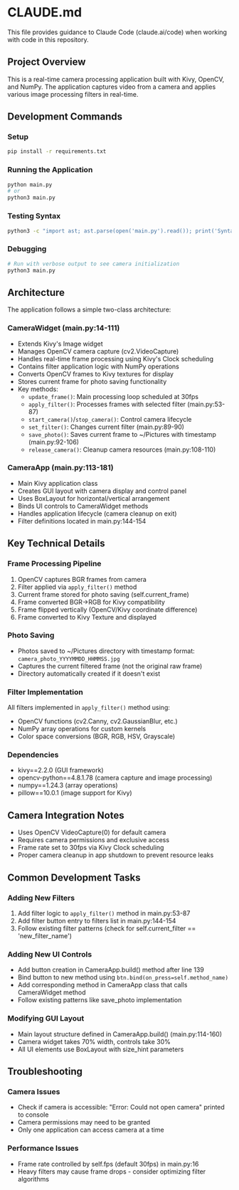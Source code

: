 # CLAUDE.md

This file provides guidance to Claude Code (claude.ai/code) when working with code in this repository.

## Project Overview

This is a real-time camera processing application built with Kivy, OpenCV, and NumPy. The application captures video from a camera and applies various image processing filters in real-time.

## Development Commands

### Setup
```bash
pip install -r requirements.txt
```

### Running the Application
```bash
python main.py
# or
python3 main.py
```

### Testing Syntax
```bash
python3 -c "import ast; ast.parse(open('main.py').read()); print('Syntax OK')"
```

### Debugging
```bash
# Run with verbose output to see camera initialization
python3 main.py
```

## Architecture

The application follows a simple two-class architecture:

### CameraWidget (main.py:14-111)
- Extends Kivy's Image widget
- Manages OpenCV camera capture (cv2.VideoCapture)
- Handles real-time frame processing using Kivy's Clock scheduling
- Contains filter application logic with NumPy operations
- Converts OpenCV frames to Kivy textures for display
- Stores current frame for photo saving functionality
- Key methods:
  - `update_frame()`: Main processing loop scheduled at 30fps
  - `apply_filter()`: Processes frames with selected filter (main.py:53-87)
  - `start_camera()`/`stop_camera()`: Control camera lifecycle
  - `set_filter()`: Changes current filter (main.py:89-90)
  - `save_photo()`: Saves current frame to ~/Pictures with timestamp (main.py:92-106)
  - `release_camera()`: Cleanup camera resources (main.py:108-110)

### CameraApp (main.py:113-181)
- Main Kivy application class
- Creates GUI layout with camera display and control panel
- Uses BoxLayout for horizontal/vertical arrangement
- Binds UI controls to CameraWidget methods
- Handles application lifecycle (camera cleanup on exit)
- Filter definitions located in main.py:144-154

## Key Technical Details

### Frame Processing Pipeline
1. OpenCV captures BGR frames from camera
2. Filter applied via `apply_filter()` method
3. Current frame stored for photo saving (self.current_frame)
4. Frame converted BGR→RGB for Kivy compatibility
5. Frame flipped vertically (OpenCV/Kivy coordinate difference)
6. Frame converted to Kivy Texture and displayed

### Photo Saving
- Photos saved to ~/Pictures directory with timestamp format: `camera_photo_YYYYMMDD_HHMMSS.jpg`
- Captures the current filtered frame (not the original raw frame)
- Directory automatically created if it doesn't exist

### Filter Implementation
All filters implemented in `apply_filter()` method using:
- OpenCV functions (cv2.Canny, cv2.GaussianBlur, etc.)
- NumPy array operations for custom kernels
- Color space conversions (BGR, RGB, HSV, Grayscale)

### Dependencies
- kivy==2.2.0 (GUI framework)
- opencv-python==4.8.1.78 (camera capture and image processing)
- numpy==1.24.3 (array operations)
- pillow==10.0.1 (image support for Kivy)

## Camera Integration Notes

- Uses OpenCV VideoCapture(0) for default camera
- Requires camera permissions and exclusive access
- Frame rate set to 30fps via Kivy Clock scheduling
- Proper camera cleanup in app shutdown to prevent resource leaks

## Common Development Tasks

### Adding New Filters
1. Add filter logic to `apply_filter()` method in main.py:53-87
2. Add filter button entry to filters list in main.py:144-154
3. Follow existing filter patterns (check for self.current_filter == 'new_filter_name')

### Adding New UI Controls
- Add button creation in CameraApp.build() method after line 139
- Bind button to new method using `btn.bind(on_press=self.method_name)`
- Add corresponding method in CameraApp class that calls CameraWidget method
- Follow existing patterns like save_photo implementation

### Modifying GUI Layout
- Main layout structure defined in CameraApp.build() (main.py:114-160)
- Camera widget takes 70% width, controls take 30%
- All UI elements use BoxLayout with size_hint parameters

## Troubleshooting

### Camera Issues
- Check if camera is accessible: "Error: Could not open camera" printed to console
- Camera permissions may need to be granted
- Only one application can access camera at a time

### Performance Issues
- Frame rate controlled by self.fps (default 30fps) in main.py:16
- Heavy filters may cause frame drops - consider optimizing filter algorithms